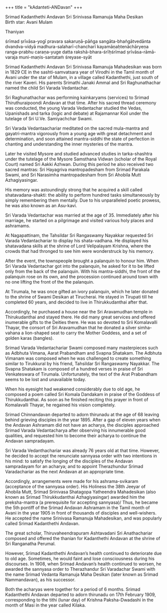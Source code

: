 +++
title = "kAdanteti-ANDavan"
+++

Srimad Kadanthethi Andavan Sri Srinivasa Ramanuja Maha Desikan  
Birth star: Avani Mulam  

Thaniyan

śrīmad ṣrīvāsa-yogī pravara sakaruṇā-pāñga sangāta-bhañgātvedānta dvandva-vidyā madhura-salaharī-chancharī kayamāṇaḥtenāchāryeṇa ranga-prabhu caraṇa-yuge datta rakshā-bhara-śrīḥśrīmad ṣrīvāsa-rāmā-varaja muni-maṇis-santataṁ śreyase-syāt



Srimad Kadanthethi Andavan Sri Srinivasa Ramanuja Mahadesikan was born in 1829 CE in the sashti-samvatsara year of Virodhi in the Tamil month of Avani under the star of Mulam, in a village called Kadanthethi, just south of the river Kaveri. His parents Srimathi Janaki Ammal and Sri Raghunathachar named the child Sri Varada Vedantachar.

Sri Raghunathachar was performing kainkaryams (services) to Srimad Thiruthuraipoondi Andavan  at that time. After his sacred thread ceremony was conducted, the young Varada Vedantachar studied the Vedas, Upanishads and tarka (logic and debate) at Rajamannar Koil under the tutelage of Sri U.Ve. Samiyachchar Swami.

Sri Varada Vedantaachariar meditated on the sacred mula-mantra and gayatri-mantra vigorously from a young age with great detachment and determination, and soon attained mantra-siddhi the state of perfection in chanting and understanding the inner mysteries of the mantra.

Later he visited Mysore and studied advanced studies in  tarka-shashtra under the tutelage of the Mysore Samsthana Vidwan (scholar of the Royal Court) named Sri Aakki Azhwan. During this period he also received two sacred mantras: Sri Hayagriva mantropadesham from Srimad Parakala Swami,  and Sri Narasimha mantropadesham from Sri Ahobila Mutt Azhagiyasingar.

His memory was astoundingly strong that he acquired a skill called shatavadana-shakti: the ability to perform hundred tasks simultaneously by simply remembering them mentally. Due to his unparalleled poetic prowess, he was also known as an Asu-kavi.

Sri Varada Vedantachar was married at the age of 35. Immediately after his marriage, he started on a pilgrimage and visited various holy places and ashramams.

At Nagapattinam, the Tahsildar Sri Rangaswamy Nayakkar requested Sri Varada Vedantachariar to display his shata-vadhana. He displayed his shatavadana skills at the shrine of Lord Velipalayam Krishna, where the crowds that had thronged to see him were wonderstruck by his memory.

After the event, the townspeople brought a palanquin to honour him. When Sri Varada Vedantachar got into the palanquin, he asked for it to be lifted only from the back of the palanquin. With his mantra-siddhi, the front of the palanquin rose on its own, and the procession continued around town with no one lifting the front of the the palanquin.

At Tirumala, he was once gifted an ivory palanquin, which he later donated to the shrine of Swami Desikan at Tirucherai. He stayed in Tirupati till he completed 60 years, and decided to live in Thirukkudanthai after that.

Accordingly, he purchased a house near the Sri Aravamudhan temple in Thirukudanthai and stayed there. He did many great services and offered inumerable gifts to the Deities there. He was so devoted to Srii Komalavalli Thayar, the consort of Sri Aravamudhan that he donated a silver simha-vahana a lion-shaped seat to carry the Mother Goddess, and a set of golden karas (bangles).

Srimad Varada Vedantachariar Swami composed many masterpieces such as Adbhuta Vimana, Aarat Prabandham and Svapna Shatakam. The Adbhuta Vimanam was composed when he was challenged to create something similar to Tirukkural by his friend, Tahsildar Sri Rangaswamy Nayakkar. The Svapna Shatakam is composed of a hundred verses in praise of Sri Venkateswara of Tirumala. Unfortunately, the text of the Arat Prabandham seems to be lost and unavailable today.

When his eyesight had weakened considerably due to old age, he composed a poem called Sri Komala Dandakam in praise of the Goddess of Thirukkudanthai. As soon as he finished reciting this prayer in front of Komalavalli Thayar, he regained his vision completely.

Srimad Chinnandavan departed to adorn thirunadu at the age of 68 leaving behind grieving disciples in the year 1895. After a gap of eleven years when the Andavan Ashramam did not have an acharya, the disciples approached Srimad Varada Vedantacharya after observing his innumerable good qualities, and requested him to become their acharya to continue the Andavan sampradayam.

Sri Varada Vedanthachariar was already 76 years old at that time. However, he decided to accept the renunciate sannyasa order with two intentions in his mind: to satisfy the longing of the disciples of the Andavan sampradayam for an acharya; and to appoint Therazhundur Srimad Varadachariar as the next Andavan at an appropriate time.

Accordingly, arrangements were made for his ashrama-svikaram (acceptance of the sannyasa order). His Holiness the 38th Jeeyar of Ahobila Mutt, Srimad Srinivasa Shatagopa Yatheendra Mahadesikan (also known as Srimad Thirukkudanthai Azhagiyasingar) awarded him the preksha-mantra (a prerequisite for accepting sannyasa)/ Thus, he became the 5th pontiff of the Srimad Andavan Ashramam in the Tamil month of Avani in the year 1905 in front of thousands of disciples and well-wishers. He accepted the name Srinivasa Ramanuja Mahadesikan, and was popularly called Srimad Kadanthethi Andavan.

The great scholar, Thiruvaheendrapuram Ashtavadani Sri Anathachariar composed and offered the thanian for Kadanthethi Andavan at the shrine of Sri Ranganatha Perumal.

However, Srimad Kadanthethi Andavan’s health continued to deteriorate due to old age. Sometimes, he would faint and lose consciousness during his discourses. In 1908, when Srimad Andavan’s health continued to worsen, he awarded the sannyasa order to Therazhandur Sri Varadachar Swami with the name Srimad  Vedanta Ramanuja Maha Desikan  (later known as Srimad Nammandavan), as his successor.

Both the acharyas were together for a period of 6 months. Srimad Kadanthethi Andavan departed to adorn thirunadu on 17th February 1909, corresponding to the tithi (lunar day) of  Krishna Paksha-Dwadashi in the month of Masi in the year called Kilaka.

